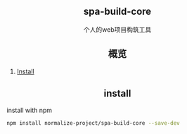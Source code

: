 <h2 align="center">spa-build-core</h2>

<div align="center">个人的web项目构筑工具</div>

<h2 align="center">概览</h2>

1. [Install](#install)





























































<h2 align="center">install</h2>

install with npm

```bash
npm install normalize-project/spa-build-core --save-dev
```

